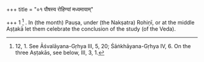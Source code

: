 +++
title = "०१ पौषस्य रोहिण्यां मध्यमायाम्"

+++
1 [^1] . In (the month) Pauṣa, under (the Nakṣatra) Rohiṇī, or at the middle Aṣṭakā let them celebrate the conclusion of the study (of the Veda).


[^1]:  12, 1. See Āśvalāyana-Gṛhya III, 5, 20; Śāṅkhāyana-Gṛhya IV, 6. On the three Aṣṭakās, see below, III, 3, 1.

